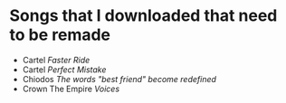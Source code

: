 # Songs that I downloaded that need to be remade
- Cartel *Faster Ride*
- Cartel *Perfect Mistake*
- Chiodos *The words "best friend" become redefined*
- Crown The Empire *Voices*